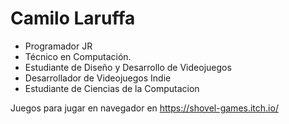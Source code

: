 # Camilo Laruffa
- Programador JR
- Técnico en Computación.
- Estudiante de Diseño y Desarrollo de Videojuegos
- Desarrollador de Videojuegos Indie
- Estudiante de Ciencias de la Computacion

Juegos para jugar en navegador en https://shovel-games.itch.io/
